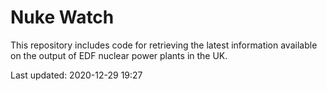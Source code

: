 # Nuke Watch

This repository includes code for retrieving the latest information available on the output of EDF nuclear power plants in the UK.

Last updated: 2020-12-29 19:27